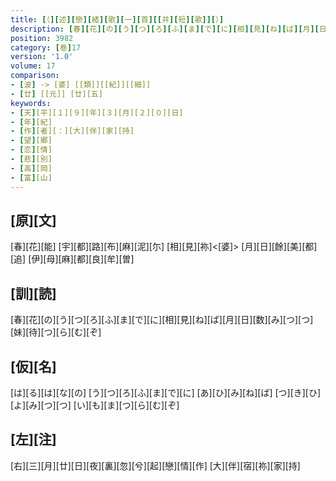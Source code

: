 ```yaml
---
title: [（][述][戀][緒][歌][一][首][[并][短][歌]][）]
description: [春][花][の][う][つ][ろ][ふ][ま][で][に][相][見][ね][ば][月][日][数][み][つ][つ][妹][待][つ][ら][む][ぞ]
position: 3982
category: [巻]17
version: '1.0'
volume: 17
comparison:
- [波] -> [婆] [[類]][[紀]][[細]]
- [廿] [[元]] [廿][五]
keywords:
- [天][平][１][９][年][３][月][２][０][日]
- [年][紀]
- [作][者][：][大][伴][家][持]
- [望][郷]
- [恋][情]
- [悲][別]
- [高][岡]
- [富][山]
---
```


## [原][文]

[春][花][能] [宇][都][路][布][麻][泥][尓] [相][見][祢]<[婆]> [月][日][餘][美][都][追] [伊][母][麻][都][良][牟][曽]

## [訓][読]

[春][花][の][う][つ][ろ][ふ][ま][で][に][相][見][ね][ば][月][日][数][み][つ][つ][妹][待][つ][ら][む][ぞ]

## [仮][名]

[は][る][は][な][の] [う][つ][ろ][ふ][ま][で][に] [あ][ひ][み][ね][ば] [つ][き][ひ][よ][み][つ][つ] [い][も][ま][つ][ら][む][ぞ]

## [左][注]

[右][三][月][廿][日][夜][裏][忽][兮][起][戀][情][作] [大][伴][宿][祢][家][持]
